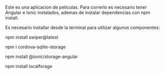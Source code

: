 Este es una aplicacion de peliculas.
Para correrlo es necesario tener Angular e Ionic instalados, ademas de instalar dependencias con npm install.

Es necesario installar desde la terminal para utilizar algunos componentes:


  npm install swiper@latest

  
  npm i cordova-sqlite-storage

  
  npm install @ionic/storage-angular
  
  
  npm install localforage
  
